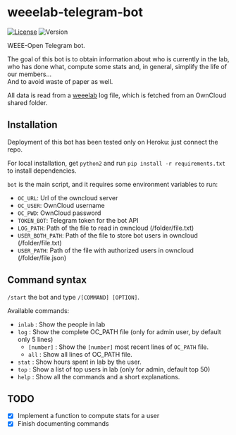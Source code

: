 # weeelab-telegram-bot
[![License](http://img.shields.io/:license-GPL3.0-blue.svg)](http://www.gnu.org/licenses/gpl-3.0.html)
![Version](https://img.shields.io/badge/version-0.1-yellow.svg)

WEEE-Open Telegram bot.

The goal of this bot is to obtain information about who is currently in the lab,  
who has done what, compute some stats and, in general, simplify the life of our members...  
And to avoid waste of paper as well.  

All data is read from a  [weeelab](https://github.com/WEEE-Open/weeelab) log file, which is fetched from an OwnCloud shared folder.  

## Installation

Deployment of this bot has been tested only on Heroku: just connect the repo.

For local installation, get `python2` and run `pip install -r requirements.txt` to install dependencies.

`bot` is the main script, and it requires some environment variables to 
run:
* `OC_URL`: Url of the owncloud server
* `OC_USER`: OwnCloud username
* `OC_PWD`: OwnCloud password
* `TOKEN_BOT`: Telegram token for the bot API
* `LOG_PATH`: Path of the file to read in owncloud (/folder/file.txt)
* `USER_BOTH_PATH`: Path of the file to store bot users in owncloud (/folder/file.txt)
* `USER_PATH`: Path of the file with authorized users in owncloud (/folder/file.json)

## Command syntax
`/start` the bot and type `/[COMMAND] [OPTION]`.  

Available commands:

* `inlab` : Show the people in lab
* `log`   : Show the complete OC_PATH file (only for admin user, by default only 5 lines)
  * `[number]`   : Show the `[number]` most recent lines of `OC_PATH` file.
  * `all`      : Show all lines of OC_PATH file.
* `stat`   :  Show hours spent in lab by the user.
* `top`   :  Show a list of top users in lab (only for admin, default top 50)
* `help`  :  Show all the commands and a short explanations.

## TODO

- [X] Implement a function to compute stats for a user
- [X] Finish documenting commands
